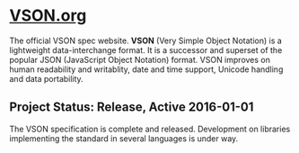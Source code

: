 # [VSON.org](https://VSON.org)

The official VSON spec website. **VSON** (Very Simple Object Notation) is a lightweight data-interchange format. It is a successor and superset of the popular JSON (JavaScript Object Notation) format. VSON improves on human readability and writablity, date and time support, Unicode handling and data portability.

## Project Status: Release, Active 2016-01-01

The VSON specification is complete and released.  Development on libraries implementing the standard in several languages is under way.